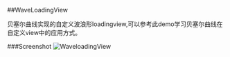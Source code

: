 ##WaveLoadingView

贝塞尔曲线实现的自定义波浪形loadingview,可以参考此demo学习贝塞尔曲线在自定义view中的应用方式。

###Screenshot
![WaveloadingView](https://github.com/zongkaili/WaveLoadingView/screenshot/waveloadingview.gif)